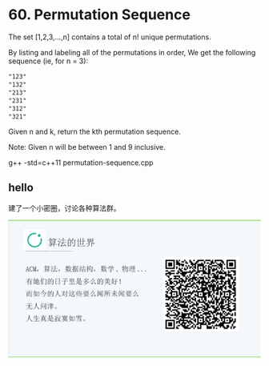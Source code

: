 # 60. Permutation Sequence

The set [1,2,3,…,n] contains a total of n! unique permutations.

By listing and labeling all of the permutations in order,
We get the following sequence (ie, for n = 3):

```
"123"
"132"
"213"
"231"
"312"
"321"
```

Given n and k, return the kth permutation sequence.

Note: Given n will be between 1 and 9 inclusive.

g++ -std=c++11 permutation-sequence.cpp

## hello

建了一个小密圈，讨论各种算法群。  

![小密圈](../../suanfa_xiaomiquan.jpg)

